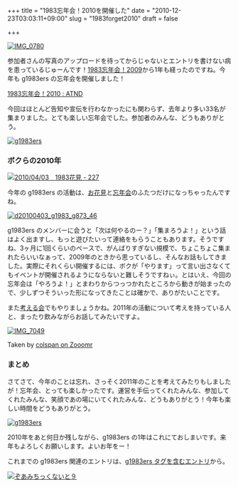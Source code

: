 +++
title = "1983忘年会！2010を開催した"
date = "2010-12-23T03:03:11+09:00"
slug = "1983forget2010"
draft = false

+++

<p><a href="http://www.flickr.com/photos/t_ashula/5280502258/" title="IMG_0780 by t_ashula, on Flickr"><img src="http://farm6.static.flickr.com/5009/5280502258_01970c78fe.jpg" alt="IMG_0780" /></a></p>
<p>参加者さんの写真のアップロードを待ってからじゃないとエントリを書けない病を患っているじゅーんです！<a href="http://june29.jp/2009/12/27/1983forget2009/" title="1983忘年会！2009を開催した - 準二級.jp">1983忘年会！2009</a>から1年も経ったのですね。今年も g1983ers の忘年会を開催しました！</p>
<p><a href="http://atnd.org/events/10066" title="1983忘年会！2010 : ATND">1983忘年会！2010 : ATND</a></p>
<p>今回はほとんど告知や宣伝を行わなかったにも関わらず、去年より多い33名が集まりました。とても楽しい忘年会でした。参加者のみんな、どうもありがとう。</p>
<p><a href="http://www.flickr.com/photos/june29/sets/72157625502174443/" title="g1983ers by june29, on Flickr"><img src="http://farm6.static.flickr.com/5210/5272564977_e1b254f8b8.jpg" alt="g1983ers" /></a></p>
<h3>ボクらの2010年</h3>
<p><a href="http://www.flickr.com/photos/magurojp/4489314261/" title="2010/04/03　1983花見 - 227 by magurojp, on Flickr"><img src="http://farm5.static.flickr.com/4067/4489314261_82cd00f8ed.jpg" alt="2010/04/03　1983花見 - 227" /></a></p>
<p>今年の g1983ers の活動は、<a href="http://atnd.org/events/3610" title="1983お花見！2010 : ATND">お花見</a>と<a href="http://atnd.org/events/10066" title="1983忘年会！2010 : ATND">忘年会</a>のふたつだけになっちゃったんですね。</p>
<p><a href="http://www.flickr.com/photos/t_ashula/4489289619/" title="d20100403_g1983_g873_46 by t_ashula, on Flickr"><img src="http://farm5.static.flickr.com/4003/4489289619_96acc7dea0.jpg" alt="d20100403_g1983_g873_46" /></a></p>
<p>g1983ers のメンバーに会うと「次は何やるのー？」「集まろうよ！」という話はよく出ますし、もっと遊びたいって連絡をもらうこともあります。そうですね、3ヶ月に1回くらいのペースで、がんばりすぎない規模で、ちょこちょこ集まれたらいいなぁって、2009年のときから思っているし、そんなお話もしてきました。実際にそれくらい開催するには、ボクが「やります」って言い出さなくてもイベントが開催されるようにならないと難しそうですねぃ。とはいえ、今回の忘年会は「やろうよ！」とまわりからつっつかれたところから動きが始まったので、少しずつそういった形になってきたことは確かで、ありがたいことです。</p>
<p>また<a href="http://june29.jp/2009/04/29/party-for-1983party2/" title="1983パーリィ#2を考える会を開催した！ - 準二級.jp">考える会</a>でもやりましょうかね。2011年の活動について考えを持っている人と、まったり飲みながらお話してみたいですよ。</p>
<p><a href="http://www.zooomr.com/photos/colspan/9688449/" title="Zooomr Photo Sharing"><img src="http://static.zooomr.com/images/9688449_6941f0dd35.jpg" alt="IMG_7049" /></a></p>
<p class="photo-caption">Taken by <a href="http://www.zooomr.com/colspan/">colspan on Zooomr</a></p>
<h3>まとめ</h3>
<p>さてさて、今年のことは忘れ、さっそく2011年のことを考えてみたりもしましたが！忘年会、とっても楽しかったです。運営を手伝ってくれたみんな、参加してくれたみんな、笑顔であの場にいてくれたみんな、どうもありがとう！今年も楽しい時間をどうもありがとう。</p>
<p><a href="http://www.flickr.com/photos/june29/5273663712/" title="g1983ers by june29, on Flickr"><img src="http://farm6.static.flickr.com/5165/5273663712_0c828c8217_z.jpg" alt="g1983ers" /></a></p>
<p>2010年をあと何日か残しながら、g1983ers の1年はこれにておしまいです。来年もよろしくお願いします。よいお年をー！</p>
<p>これまでの g1983ers 関連のエントリは、<a href="http://june29.jp/tag/g1983ers/" title="g1983ers タグを含むエントリ - 準二級.jp">g1983ers タグを含むエントリ</a>から。</p>
<p><a href="http://www.flickr.com/photos/yokochie_h/5280493674/" title="ぞあみちっくないと９ by yokochie_h, on Flickr"><img src="http://farm6.static.flickr.com/5288/5280493674_c951705c76.jpg" alt="ぞあみちっくないと９" /></a></p>
